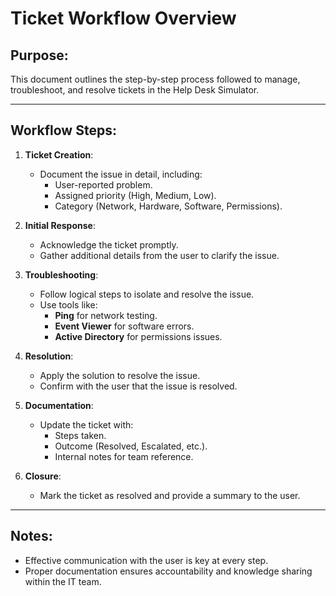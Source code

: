 # Ticket Workflow Overview

## Purpose:
This document outlines the step-by-step process followed to manage, troubleshoot, and resolve tickets in the Help Desk Simulator.

---

## Workflow Steps:

1. **Ticket Creation**:
   - Document the issue in detail, including:
     - User-reported problem.
     - Assigned priority (High, Medium, Low).
     - Category (Network, Hardware, Software, Permissions).

2. **Initial Response**:
   - Acknowledge the ticket promptly.
   - Gather additional details from the user to clarify the issue.

3. **Troubleshooting**:
   - Follow logical steps to isolate and resolve the issue.
   - Use tools like:
     - **Ping** for network testing.
     - **Event Viewer** for software errors.
     - **Active Directory** for permissions issues.

4. **Resolution**:
   - Apply the solution to resolve the issue.
   - Confirm with the user that the issue is resolved.

5. **Documentation**:
   - Update the ticket with:
     - Steps taken.
     - Outcome (Resolved, Escalated, etc.).
     - Internal notes for team reference.

6. **Closure**:
   - Mark the ticket as resolved and provide a summary to the user.

---

## Notes:
- Effective communication with the user is key at every step.
- Proper documentation ensures accountability and knowledge sharing within the IT team.